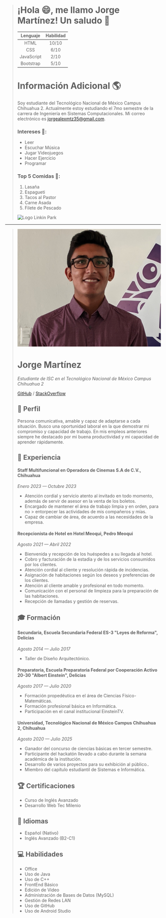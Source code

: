 > # ¡Hola :smile:, me llamo Jorge Martínez! Un saludo :wave:
> | **Lenguaje** | **Habilidad** |
> | :------------: | :-----------: | 
> | HTML | 10/10 |
> | CSS | 6/10 |
> | JavaScript | 2/10 |
> | Bootstrap | 5/10 |
>
> # Información Adicional :earth_americas:
> Soy estudiante del Tecnológico Nacional de México Campus Chihuahua 2. Actualmente estoy estudiando el 7mo semestre de la carrera de Ingeniería en Sistemas Computacionales. Mi correo electrónico es jorgealexmtz35@gmail.com.
> ### Intereses :dart::
> - Leer 
> - Escuchar Música
> - Jugar Videojuegos
> - Hacer Ejercicio
> - Programar
>
> ### Top 5 Comidas :spaghetti::
> 1. Lasaña
> 2. Espagueti
> 3. Tacos al Pastor
> 4. Carne Asada
> 5. Filete de Pescado
>
> ![Logo Linkin Park](https://www.1min30.com/wp-content/uploads/2018/10/Logo-Linkin-Park.jpg)
>

---

> ![Foto Jorge Martínez](img/jorge.jpg)
> # Jorge Martínez 
> *Estudiante de ISC en el Tecnológico Nacional de México Campus Chihuahua 2*
> 
> [GitHub](https://github.com/JorgeLP2112) / [StackOverflow](https://stackoverflow.com/users/22765098/jorge-martínez)
> ## :boy: Perfil
> Persona comunicativa, amable y capaz de adaptarse a cada situación. Busco una oportunidad laboral en la que demostrar mi compromiso y capacidad de trabajo. En mis empleos anteriores siempre he destacado por mi buena productividad y mi capacidad de aprender rápidamente.
> ## :pencil: Experiencia
> #### Staff Multifuncional en Operadora de Cinemas S.A de C.V., Chihuahua
> *Enero 2023 — Octubre 2023*
> - Atención cordial y servicio atento al invitado en todo momento, además de servir
> de asesor en la venta de los boletos.
> - Encargado de mantener el área de trabajo limpia y en orden, para no > entorpecer las
> actividades de mis compañeros y mías.
> - Capaz de cambiar de área, de acuerdo a las necesidades de la empresa.
> #### Recepcionista de Hotel en Hotel Meoqui, Pedro Meoqui
> *Agosto 2021 — Abril 2022*
> - Bienvenida y recepción de los huéspedes a su llegada al hotel.
> - Cobro y facturación de la estadía y de los servicios consumidos por los clientes.
> - Atención cordial al cliente y resolución rápida de incidencias.
> - Asignación de habitaciones según los deseos y preferencias de los clientes.
> - Atención al cliente amable y profesional en todo momento.
> - Comunicación con el personal de limpieza para la preparación de las habitaciones.
> - Recepción de llamadas y gestión de reservas.
> ## :mortar_board: Formación
> #### Secundaria, Escuela Secundaria Federal ES-3 "Leyes de Reforma", Delicias
> *Agosto 2014 — Julio 2017*
> - Taller de Diseño Arquitectónico.
> #### Preparatoria, Escuela Preparatoria Federal por Cooperación Activo 20-30 "Albert Einstein", Delicias
> *Agosto 2017 — Julio 2020*
> - Formación propedéutica en el área de Ciencias Físico-Matemáticas.
> - Formación profesional básica en Informática.
> - Participación en el canal institucional EinsteinTV.
> #### Universidad, Tecnológico Nacional de México Campus Chihuahua 2, Chihuahua
> *Agosto 2020 — Julio 2025*
> - Ganador del concurso de ciencias básicas en tercer semestre.
> - Participante del hackatón llevado a cabo durante la semana académica de la institución.
> - Desarrollo de varios proyectos para su exhibición al público..
> - Miembro del capítulo estudiantil de Sistemas e Informática.
> ## :trophy: Certificaciones
> - Curso de Inglés Avanzado 
> - Desarrollo Web Tec Milenio
> ## :speech_balloon: Idiomas
> - Español (Nativo)
> - Inglés Avanzado (B2-C1)
> ## :computer: Habilidades
> - Office
> - Uso de Java
> - Uso de  C++
> - FrontEnd Básico
> - Edición de Video
> - Administración de Bases de Datos (MySQL)
> - Gestión de Redes LAN
> - Uso de GitHub
> - Uso de Android Studio